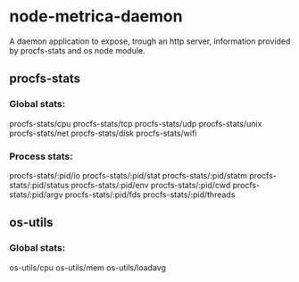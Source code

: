 node-metrica-daemon
===================

A daemon application to expose, trough an http server, information provided by procfs-stats and os node module.


## procfs-stats

### Global stats:

procfs-stats/cpu
procfs-stats/tcp
procfs-stats/udp
procfs-stats/unix
procfs-stats/net
procfs-stats/disk
procfs-stats/wifi

### Process stats:

procfs-stats/:pid/io
procfs-stats/:pid/stat
procfs-stats/:pid/statm
procfs-stats/:pid/status
procfs-stats/:pid/env
procfs-stats/:pid/cwd
procfs-stats/:pid/argv
procfs-stats/:pid/fds
procfs-stats/:pid/threads


## os-utils

### Global stats:

os-utils/cpu
os-utils/mem
os-utils/loadavg
